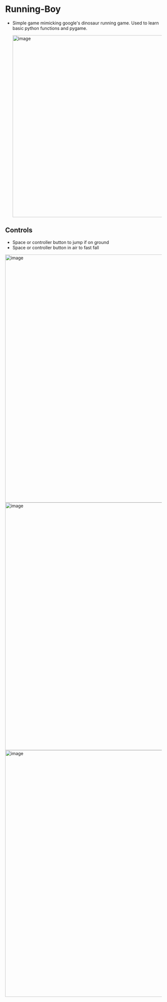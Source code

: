 # Running-Boy

- Simple game mimicking google's dinosaur running game. Used to learn basic python functions and pygame.

  <img width="585" alt="image" src="https://github.com/DennisShin/Running-Boy/assets/83376929/18abf936-f6f2-4084-b97a-17c73c23c7e9">


## Controls
- Space or controller button to jump if on ground
- Space or controller button in air to fast fall

<img width="797" alt="image" src="https://github.com/DennisShin/Running-Boy/assets/83376929/4f1ab146-ce1c-4004-85da-9cba7418ed28">

<img width="796" alt="image" src="https://github.com/DennisShin/Running-Boy/assets/83376929/b940956d-f792-4f33-8efb-ae7f6c32af58">

<img width="793" alt="image" src="https://github.com/DennisShin/Running-Boy/assets/83376929/9bada0af-4512-4ac9-9dd8-2cb506b08d6d">

